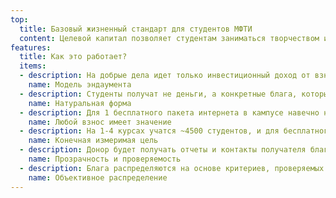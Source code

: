 ```yaml
---
top:
  title: Базовый жизненный стандарт для студентов МФТИ
  content: Целевой капитал позволяет студентам заниматься творчеством и учебой вместо поиска случайных заработков и решения бытовых проблем
features:
  title: Как это работает?
  items:
  - description: На добрые дела идет только инвестиционный доход от взноса, а его "тело" не тратится, поэтому он работает всегда. Кстати, средняя доходность ФЦК МФТИ с 2016 года — 16% годовых в рублях.
    name: Модель эндаумента
  - description: Студенты получат не деньги, а конкретные блага, которые оптом закупает эндаумент. Это дает ему более высокую покупательную способность и гарантирует целевое использование взносов.
    name: Натуральная форма
  - description: Для 1 бесплатного пакета интернета в кампусе навечно нужно собрать всего 40 000 рублей при 10% чистой годовой доходности. Каждый может сделать ощутимый вклад.
    name: Любой взнос имеет значение
  - description: На 1-4 курсах учатся ~4500 студентов, и для бесплатного интернета будет нужно около ₽160 млн в фонде. Для полного стандарта больше, но и эта цель вполне достижима за 5-10 лет. Затем сбор новых взносов может быть закрыт.
    name: Конечная измеримая цель
  - description: Донор будет получать отчеты и контакты получателя благ от его взноса. Студенты также будут знать, кому стоит сказать "спасибо". Это создаст связь между поколениями физтехов.
    name: Прозрачность и проверяемость
  - description: Блага распределяются на основе критериев, проверяемых без каких-либо субъективных оценок. Критерии разрабатывает отдельный совет эндаумента, контролируемый донорами.
    name: Объективное распределение
---
```


